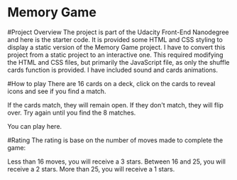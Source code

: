 # Memory Game

#Project Overview
The project is part of the Udacity Front-End Nanodegree and here is the starter code. It is provided some HTML and CSS styling to display a static version of the Memory Game project. I have to convert this project from a static project to an interactive one. This required modifying the HTML and CSS files, but primarily the JavaScript file, as only the shuffle cards function is provided. I have included sound and cards animations.

#How to play
There are 16 cards on a deck, click on the cards to reveal icons and see if you find a match.

If the cards match, they will remain open. If they don't match, they will flip over. Try again until you find the 8 matches.

You can play here.

#Rating
The rating is base on the number of moves made to complete the game:

Less than 16 moves, you will receive a 3 stars.
Between 16 and 25, you will receive a 2 stars.
More than 25, you will receive a 1 stars.
